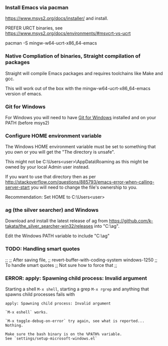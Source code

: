 ### Install Emacs via pacman ###

https://www.msys2.org/docs/installer/ and install.

PREFER URCT binaries, see https://www.msys2.org/docs/environments/#msvcrt-vs-ucrt

pacman -S mingw-w64-ucrt-x86_64-emacs

### Native Compliation of binaries, Straight compilation of packages ###

Straight will compile Emacs packages and requires toolchains like Make and gcc.

This will work out of the box with the mingw-w64-ucrt-x86_64-emacs version of emacs.

### Git for Windows ###

For Windows you will need to have [Git for Windows](https://gitforwindows.org/) installed and on your PATH (before msys2)

### Configure HOME environment variable ###

The Windows HOME environment variable must be set to something that you own or
you will get the "The directory <XXX> is unsafe".

This might not be C:\Users\<user>\AppData\Roaming as this might be owned by your local Admin user instead.

If you want to use that directory then as per
http://stackoverflow.com/questions/885793/emacs-error-when-calling-server-start
you will need to change the file's ownership to you.

Recommendation: Set HOME to C:\Users\<user>

### ag (the silver searcher) and Windows ###

Download and install the latest release of ag from  https://github.com/k-takata/the_silver_searcher-win32/releases into "C:\ag".

Edit the Windows PATH variable to include "C:\ag"

### TODO: Handling smart quotes ###

;;
;; After saving file,
;; revert-buffer-with-coding-system windows-1250
;; To handle smart quotes
;; Not sure how to force that
;;

### ERROR: apply: Spawning child process: Invalid argument ###

Starting a shell `M-x shell`, starting a grep `M-x rgrep` and anything that spawns child processes fails with

```
apply: Spawning child process: Invalid argument

`M-x eshell` works.

`M-x toggle-debug-on-error` try again, see what is reported... Nothing.

Make sure the bash binary is on the %PATH% variable.
See `settings/setup-microsoft-windows.el`

